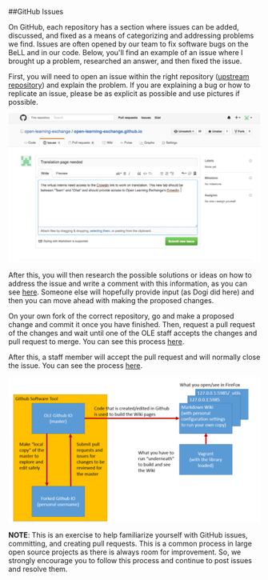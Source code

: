 ##GitHub Issues

On GitHub, each repository has a section where issues can be added, discussed, and fixed as a means of categorizing and addressing problems we find. Issues are often opened by our team to fix software bugs on the BeLL and in our code. Below, you'll find an example of an issue where I brought up a problem, researched an answer, and then fixed the issue.

First, you will need to open an issue within the right repository ([upstream repository](https://github.com/open-learning-exchange/open-learning-exchange.github.io)) and explain the problem. If you are explaining a bug or how to replicate an issue, please be as explicit as possible and use pictures if possible. 

![Providing detail on a new issue](uploads/images/newissue.png)

After this, you will then research the possible solutions or ideas on how to address the issue and write a comment with this information, as you can see [here](https://github.com/open-learning-exchange/open-learning-exchange.github.io/issues/15). Someone else will hopefully provide input (as Dogi did here) and then you can move ahead with making the proposed changes. 

On your own fork of the correct repository, go and make a proposed change and commit it once you have finished. Then, request a pull request of the changes and wait until one of the OLE staff accepts the changes and pull request to merge. You can see this process [here](https://github.com/EmilyLarkin/EmilyLarkin.github.io/commit/b335125e4c9af9e4ea57b5f5fd1629845732a6c4). 

After this, a staff member will accept the pull request and will normally close the issue. You can see the process [here](https://github.com/open-learning-exchange/open-learning-exchange.github.io/issues/15).

![GitHub repos flowchart](uploads/images/flowchart_rep_fork_wiki.PNG)

**NOTE**: This is an exercise to help familiarize yourself with GitHub issues, committing, and creating pull requests. This is a common process in large open source projects as there is always room for improvement. So, we strongly encourage you to follow this process and continue to post issues and resolve them.


